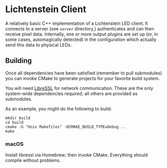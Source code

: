 # Lichtenstein Client
A relatively basic C++ implementation of a Lichtenstein LED client. It connects to a server (see `server` directory,) authenticates and can then receive pixel data. Internally, one or more output plugins are set up (or, in some cases, automagically detected) in the configuration which actually send this data to physical LEDs.

## Building
Once all dependencies have been satisfied (remember to pull submodules) you can invoke CMake to generate projects for your favorite build system. 

You will need [LibreSSL](https://www.libressl.org/) for network communication. These are the only system-wide dependencies required; all others are provided as submodules.

As an example, you might do the following to build:
```
mkdir build
cd build
cmake -G "Unix Makefiles" -DCMAKE_BUILD_TYPE=Debug ..
make
```

### macOS
Install libressl via Homebrew; then invoke CMake. Everything should compile without problems.
